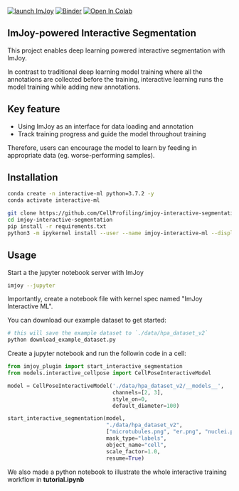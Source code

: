 [![launch ImJoy](https://imjoy.io/static/badge/launch-imjoy-badge.svg)](https://imjoy.io/#/app?workspace=sandbox&plugin=https://raw.githubusercontent.com/imjoy-team/imjoy-interactive-segmentation/master/interactive-ml-demo.imjoy.html)
[![Binder](https://mybinder.org/badge_logo.svg)](https://mybinder.org/v2/gh/imjoy-team/imjoy-interactive-segmentation/master?filepath=Tutorial.ipynb)
[![Open In Colab](https://colab.research.google.com/assets/colab-badge.svg)](https://colab.research.google.com/github/imjoy-team/imjoy-interactive-segmentation/blob/master/Tutorial.ipynb)

## ImJoy-powered Interactive Segmentation

This project enables deep learning powered interactive segmentation with ImJoy.

In contrast to traditional deep learning model training where all the annotations are collected before the training, interactive learning runs the model training while adding new annotations.
	
## Key feature
* Using ImJoy as an interface for data loading and annotation
* Track training progress and guide the model throughout training

Therefore, users can encourage the model to learn by feeding in appropriate data (eg. worse-performing samples).

## Installation
```bash
conda create -n interactive-ml python=3.7.2 -y
conda activate interactive-ml

git clone https://github.com/CellProfiling/imjoy-interactive-segmentation.git
cd imjoy-interactive-segmentation
pip install -r requirements.txt
python3 -m ipykernel install --user --name imjoy-interactive-ml --display-name "ImJoy Interactive ML"
```


## Usage

Start a the jupyter notebook server with ImJoy
```bash
imjoy --jupyter
```

Importantly, create a notebook file with kernel spec named "ImJoy Interactive ML".


You can download our example dataset to get started:
```bash
# this will save the example dataset to `./data/hpa_dataset_v2`
python download_example_dataset.py
```

Create a jupyter notebook and run the followin code in a cell:
```python
from imjoy_plugin import start_interactive_segmentation
from models.interactive_cellpose import CellPoseInteractiveModel

model = CellPoseInteractiveModel('./data/hpa_dataset_v2/__models__',
                                 channels=[2, 3],
                                 style_on=0,
                                 default_diameter=100)

start_interactive_segmentation(model,
                               "./data/hpa_dataset_v2",
                               ["microtubules.png", "er.png", "nuclei.png"],
                               mask_type="labels",
                               object_name="cell",
                               scale_factor=1.0,
                               resume=True)
```

We also made a python notebook to illustrate the whole interactive training workflow in **tutorial.ipynb**
